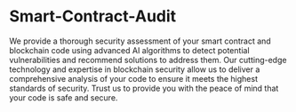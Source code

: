 # Smart-Contract-Audit

We provide a thorough security assessment of your smart contract and blockchain code using advanced AI algorithms to detect potential vulnerabilities and recommend solutions to address them. Our cutting-edge technology and expertise in blockchain security allow us to deliver a comprehensive analysis of your code to ensure it meets the highest standards of security. Trust us to provide you with the peace of mind that your code is safe and secure.
